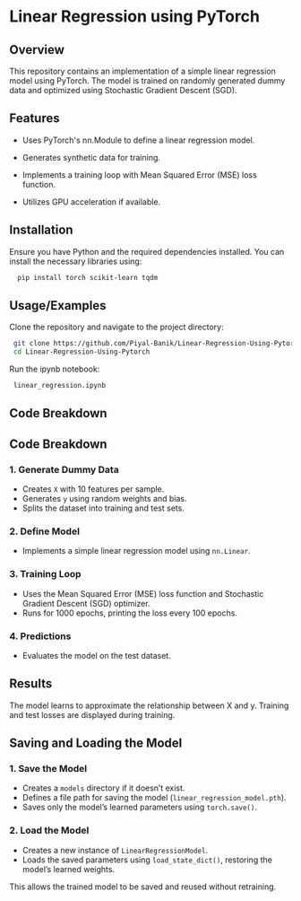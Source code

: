 # Linear Regression using PyTorch

## Overview

This repository contains an implementation of a simple linear regression model using PyTorch. The model is trained on randomly generated dummy data and optimized using Stochastic Gradient Descent (SGD).


## Features

- Uses PyTorch's nn.Module to define a linear regression model.

- Generates synthetic data for training.

- Implements a training loop with Mean Squared Error (MSE) loss function.

- Utilizes GPU acceleration if available.


## Installation
Ensure you have Python and the required dependencies installed. You can install the necessary libraries using:

```bash
  pip install torch scikit-learn tqdm
```
    
## Usage/Examples

Clone the repository and navigate to the project directory:

```bash
 git clone https://github.com/Piyal-Banik/Linear-Regression-Using-Pytorch.git
 cd Linear-Regression-Using-Pytorch
```

Run the ipynb notebook:

```bash
 linear_regression.ipynb
```

## Code Breakdown
## Code Breakdown

### 1. Generate Dummy Data
- Creates `X` with 10 features per sample.
- Generates `y` using random weights and bias.
- Splits the dataset into training and test sets.

### 2. Define Model
- Implements a simple linear regression model using `nn.Linear`.

### 3. Training Loop
- Uses the Mean Squared Error (MSE) loss function and Stochastic Gradient Descent (SGD) optimizer.
- Runs for 1000 epochs, printing the loss every 100 epochs.

### 4. Predictions
- Evaluates the model on the test dataset.


## Results
The model learns to approximate the relationship between X and y. Training and test losses are displayed during training.

## Saving and Loading the Model

### 1. Save the Model
- Creates a `models` directory if it doesn’t exist.
- Defines a file path for saving the model (`linear_regression_model.pth`).
- Saves only the model’s learned parameters using `torch.save()`.

### 2. Load the Model
- Creates a new instance of `LinearRegressionModel`.
- Loads the saved parameters using `load_state_dict()`, restoring the model’s learned weights.

This allows the trained model to be saved and reused without retraining.


